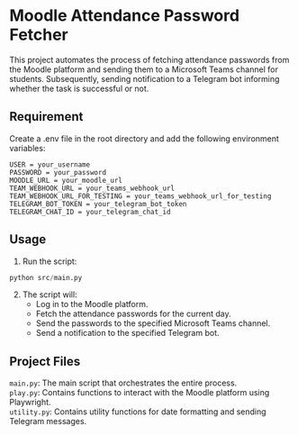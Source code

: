 # Moodle Attendance Password Fetcher
This project automates the process of fetching attendance passwords from the Moodle platform and sending them to a Microsoft Teams channel for students. Subsequently, sending notification to a Telegram bot informing whether the task is successful or not.

## Requirement
Create a .env file in the root directory and add the following environment variables:
```
USER = your_username
PASSWORD = your_password
MOODLE_URL = your_moodle_url
TEAM_WEBHOOK_URL = your_teams_webhook_url
TEAM_WEBHOOK_URL_FOR_TESTING = your_teams_webhook_url_for_testing
TELEGRAM_BOT_TOKEN = your_telegram_bot_token
TELEGRAM_CHAT_ID = your_telegram_chat_id
```

## Usage
1. Run the script:
```python
python src/main.py
```

2. The script will:
   * Log in to the Moodle platform.
   * Fetch the attendance passwords for the current day.
   * Send the passwords to the specified Microsoft Teams channel.
   * Send a notification to the specified Telegram bot.


## Project Files
`main.py`: The main script that orchestrates the entire process.  
`play.py`: Contains functions to interact with the Moodle platform using Playwright.  
`utility.py`: Contains utility functions for date formatting and sending Telegram messages.  